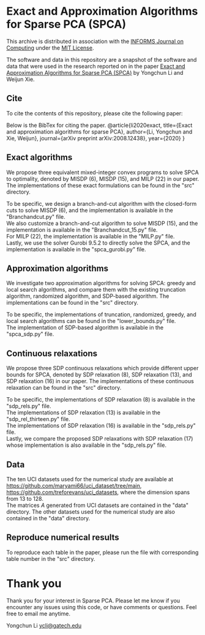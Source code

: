 # Exact and Approximation Algorithms for Sparse PCA (SPCA)
This archive is distributed in association with the [INFORMS Journal on Computing](https://pubsonline.informs.org/journal/ijoc) under the [MIT License](https://github.com/INFORMSJoC/2019.0000/blob/master/LICENSE).

The software and data in this repository are a snapshot of the software and data that were used in the research reported on in the paper [Exact and Approximation Algorithms for Sparse PCA (SPCA)](https://optimization-online.org/wp-content/uploads/2020/05/SPCA_online-1.pdf) by Yongchun Li and Weijun Xie.

## Cite
To cite the contents of this repository, please cite the following paper:

Below is the BibTex for citing the paper.
@article{li2020exact,
  title={Exact and approximation algorithms for sparse PCA},
  author={Li, Yongchun and Xie, Weijun},
  journal={arXiv preprint arXiv:2008.12438},
  year={2020}
}


## Exact algorithms
We propose three equivalent mixed-integer convex programs to solve SPCA to optimality, denoted by MISDP (6), MISDP (15), and MILP (22) in our paper. The implementations of these exact formulations can be found in the "src" directory.


To be specific, we design a branch-and-cut algorithm with the closed-form cuts to solve MISDP (6), and the implementation is available in the "Branchandcut.py" file.\
We also customize a branch-and-cut algorithm to solve MISDP (15), and the implementation is available in the "Branchandcut_15.py" file.\
For MILP (22),  the implementation is available in the "MILP.py" file.\
Lastly, we use the solver Gurobi 9.5.2 to directly solve the SPCA, and the implementation is available in the "spca_gurobi.py" file.


## Approximation algorithms
We investigate two approximation algorithms for solving SPCA: greedy and local search algorithms, and compare them with the existing truncation algorithm, randomized algorithm, and SDP-based algorithm. The implementations can be found in the "src" directory.


To be specific, the implementations of truncation, randomized, greedy, and local search algorithms can be found in the "lower_bounds.py" file.\
The implementation of SDP-based algorithm is available in the "spca_sdp.py" file.

## Continuous relaxations
We propose three SDP continuous relaxations which provide different upper bounds for SPCA, denoted by SDP relaxation (8), SDP relaxation (13),  and SDP relaxation (16) in our paper. The implementations of these continuous relaxation can be found in the "src" directory.


To be specific, the implementations of SDP relaxation (8) is available in the "sdp_rels.py" file.\
The implementations of SDP relaxation (13) is available in the "sdp_rel_thirteen.py" file.\
The implementations of SDP relaxation (16) is available in the "sdp_rels.py" file.\
Lastly, we compare the proposed SDP relaxations with SDP relaxation (17) whose implementation is also available in the "sdp_rels.py" file.

## Data
The ten UCI datasets used for the numerical study are available at https://github.com/maryami66/uci_dataset/tree/main, https://github.com/treforevans/uci_datasets, where the dimension spans from 13 to 128.\
The matrices $A$ generated from UCI datasets are contained in the "data" directory. The other datasets used for the numerical study are also contained in the "data" directory.

## Reproduce numerical results
To reproduce each table in the paper, please run the file with corresponding table number in the "src" directory.

# Thank you

Thank you for your interest in Sparse PCA. Please let me know if you encounter any issues using this code, or have comments or questions. Feel free to email me anytime.

Yongchun Li ycli@gatech.edu
